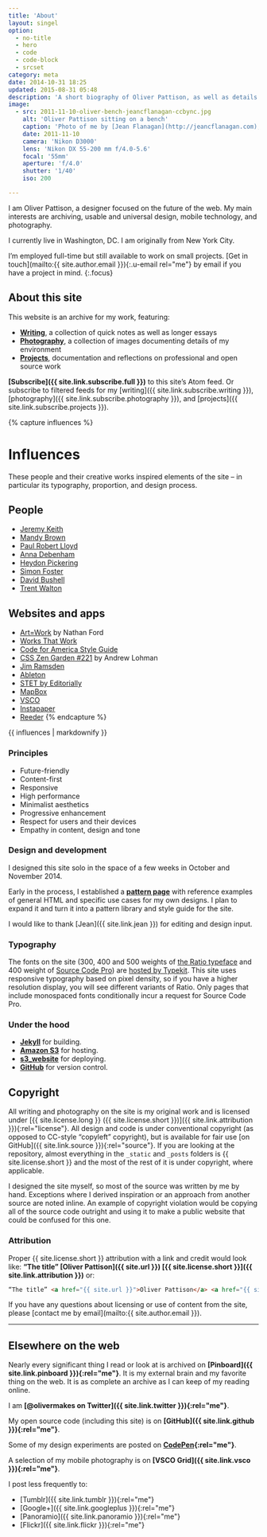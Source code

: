 ```yaml
---
title: 'About'
layout: singel
option:
  - no-title
  - hero
  - code
  - code-block
  - srcset
category: meta
date: 2014-10-31 18:25
updated: 2015-08-31 05:48
description: 'A short biography of Oliver Pattison, as well as details about how this website was made.'
image:
  - src: 2011-11-10-oliver-bench-jeancflanagan-ccbync.jpg
    alt: 'Oliver Pattison sitting on a bench'
    caption: 'Photo of me by [Jean Flanagan](http://jeancflanagan.com), [CC BY-NC](http://creativecommons.org/licenses/by-nc/4.0/)'
    date: 2011-11-10
    camera: 'Nikon D3000'
    lens: 'Nikon DX 55-200 mm f/4.0-5.6'
    focal: '55mm'
    aperture: 'f/4.0'
    shutter: '1/40'
    iso: 200

---
```


I am <span class="p-name">Oliver Pattison</span>, a designer focused on the future of the web. My main interests are archiving, usable and universal design, mobile technology, and photography.

I currently live in Washington, DC. I am originally from New York City.

I’m employed full-time but still available to work on small projects. [Get in touch](mailto:{{ site.author.email }}){:.u-email rel="me"} by email if you have a project in mind.
{:.focus}

## About this site

This website is an archive for my work, featuring:

- **[Writing](/writing/)**, a collection of quick notes as well as longer essays
- **[Photography](/photography/)**, a collection of images documenting details of my environment
- **[Projects](/projects/)**, documentation and reflections on professional and open source work

**[Subscribe]({{ site.link.subscribe.full }})** to this site’s Atom feed. Or subscribe to filtered feeds for my [writing]({{ site.link.subscribe.writing }}), [photography]({{ site.link.subscribe.photography }}), and [projects]({{ site.link.subscribe.projects }}).

{% capture influences %}
# Influences

These people and their creative works inspired elements of the site – in particular its typography, proportion, and design process.

## People

- [Jeremy Keith](https://adactio.com)
- [Mandy Brown](http://aworkinglibrary.com)
- [Paul Robert Lloyd](http://paulrobertlloyd.com)
- [Anna Debenham](http://maban.co.uk)
- [Heydon Pickering](http://www.heydonworks.com)
- [Simon Foster](http://simonfosterdesign.com)
- [David Bushell](http://dbushell.com)
- [Trent Walton](http://trentwalton.com)

## Websites and apps

- [Art=Work](http://artequalswork.com) by Nathan Ford
- [Works That Work](https://worksthatwork.com)
- [Code for America Style Guide](http://style.codeforamerica.org)
- [CSS Zen Garden #221](http://www.csszengarden.com/221/) by Andrew Lohman
- [Jim Ramsden](http://jimramsden.com)
- [Ableton](https://www.ableton.com/en)
- [STET by Editorially](http://stet.editorially.com)
- [MapBox](https://www.mapbox.com)
- [VSCO](http://vsco.co)
- [Instapaper](https://www.instapaper.com)
- [Reeder](http://reederapp.com)
{% endcapture %}

<aside class="ancillary">
{{ influences | markdownify }}
</aside>

### Principles

- Future-friendly
- Content-first
- Responsive
- High performance
- Minimalist aesthetics
- Progressive enhancement
- Respect for users and their devices
- Empathy in content, design and tone

### Design and development

I designed this site solo in the space of a few weeks in October and November 2014.

Early in the process, I established a **[pattern page](/patterns)** with reference examples of general HTML and specific use cases for my own designs. I plan to expand it and turn it into a pattern library and style guide for the site.

I would like to thank [Jean]({{ site.link.jean }}) for editing and design input.

### Typography

The fonts on the site (300, 400 and 500 weights of [the Ratio typeface](http://cargocollective.com/pstype/Ratio) and 400 weight of [Source Code Pro](http://adobe-fonts.github.io/source-code-pro/)) are [hosted by Typekit](https://typekit.com/colophons/ojm0eig). This site uses responsive typography based on pixel density, so if you have a higher resolution display, you will see different variants of Ratio. Only pages that include monospaced fonts conditionally incur a request for Source Code Pro.

### Under the hood

- **[Jekyll](http://jekyllrb.com)** for building.
- **[Amazon S3](http://aws.amazon.com/s3)** for hosting.
- **[s3_website](https://github.com/laurilehmijoki/s3_website)** for deploying.
- **[GitHub](https://github.com/opattison/olivermakes)** for version control.

## Copyright

All writing and photography on the site is my original work and is licensed under [{{ site.license.long }} ({{ site.license.short }})]({{ site.link.attribution }}){:rel="license"}. All design and code is under conventional copyright (as opposed to CC-style “copyleft” copyright), but is available for fair use [on GitHub]({{ site.link.source }}){:rel="source"}. If you are looking at the repository, almost everything in the `_static` and `_posts` folders is {{ site.license.short }} and the most of the rest of it is under copyright, where applicable.

I designed the site myself, so most of the source was written by me by hand. Exceptions where I derived inspiration or an approach from another source are noted inline. An example of copyright violation would be copying all of the source code outright and using it to make a public website that could be confused for this one.

### Attribution

Proper {{ site.license.short }} attribution with a link and credit would look like: **“The title” [Oliver Pattison]({{ site.url }}) [{{ site.license.short }}]({{ site.link.attribution }})** or:

```html
“The title” <a href="{{ site.url }}">Oliver Pattison</a> <a href="{{ site.link.attribution }}">{{ site.license.short }}</a>
```

If you have any questions about licensing or use of content from the site, please [contact me by email](mailto:{{ site.author.email }}).

- - -

## Elsewhere on the web

Nearly every significant thing I read or look at is archived on **[Pinboard]({{ site.link.pinboard }}){:rel="me"}**. It is my external brain and my favorite thing on the web. It is as complete an archive as I can keep of my reading online.

I am **[@olivermakes on Twitter]({{ site.link.twitter }}){:rel="me"}**.

My open source code (including this site) is on **[GitHub]({{ site.link.github }}){:rel="me"}**.

Some of my design experiments are posted on **[CodePen](http://codepen.io/opattison/){:rel="me"}**.

A selection of my mobile photography is on **[VSCO Grid]({{ site.link.vsco }}){:rel="me"}**.

I post less frequently to:

- [Tumblr]({{ site.link.tumblr }}){:rel="me"}
- [Google+]({{ site.link.googleplus }}){:rel="me"}
- [Panoramio]({{ site.link.panoramio }}){:rel="me"}
- [Flickr]({{ site.link.flickr }}){:rel="me"}

